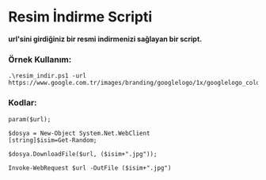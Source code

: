 # Resim İndirme Scripti

**url'sini girdiğiniz bir resmi indirmenizi sağlayan bir script.**

### Örnek Kullanım:

```
.\resim_indir.ps1 -url https://www.google.com.tr/images/branding/googlelogo/1x/googlelogo_color_272x92dp.png                                                                        
```


###  Kodlar:

```
param($url);

$dosya = New-Object System.Net.WebClient
[string]$isim=Get-Random;

$dosya.DownloadFile($url, ($isim+".jpg"));

Invoke-WebRequest $url -OutFile ($isim+".jpg")

```